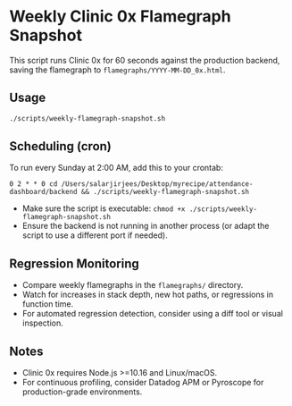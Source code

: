# Weekly Clinic 0x Flamegraph Snapshot

This script runs Clinic 0x for 60 seconds against the production backend, saving the flamegraph to `flamegraphs/YYYY-MM-DD_0x.html`.

## Usage

```bash
./scripts/weekly-flamegraph-snapshot.sh
```

## Scheduling (cron)
To run every Sunday at 2:00 AM, add this to your crontab:

```
0 2 * * 0 cd /Users/salarjirjees/Desktop/myrecipe/attendance-dashboard/backend && ./scripts/weekly-flamegraph-snapshot.sh
```

- Make sure the script is executable: `chmod +x ./scripts/weekly-flamegraph-snapshot.sh`
- Ensure the backend is not running in another process (or adapt the script to use a different port if needed).

## Regression Monitoring
- Compare weekly flamegraphs in the `flamegraphs/` directory.
- Watch for increases in stack depth, new hot paths, or regressions in function time.
- For automated regression detection, consider using a diff tool or visual inspection.

## Notes
- Clinic 0x requires Node.js >=10.16 and Linux/macOS.
- For continuous profiling, consider Datadog APM or Pyroscope for production-grade environments.
